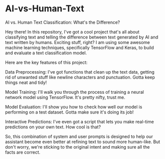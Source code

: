 # AI-vs-Human-Text

AI vs. Human Text Classification: What's the Difference?

Hey there! In this repository, I've got a cool project that's all about classifying text and telling the difference between text generated by AI and text written by humans. Exciting stuff, right? I am using some awesome machine learning techniques, specifically TensorFlow and Keras, to build and evaluate a text classification model.

Here are the key features of this project:

Data Preprocessing: I've got functions that clean up the text data, getting rid of unwanted stuff like newline characters and punctuation. Gotta keep things neat and tidy!

Model Training: I'll walk you through the process of training a neural network model using TensorFlow. It's pretty nifty, trust me.

Model Evaluation: I'll show you how to check how well our model is performing on a test dataset. Gotta make sure it's doing its job!

Interactive Predictions: I've even got a script that lets you make real-time predictions on your own text. How cool is that?

So, this combination of system and user prompts is designed to help our assistant become even better at refining text to sound more human-like. But don't worry, we're sticking to the original intent and making sure all the facts are correct.
